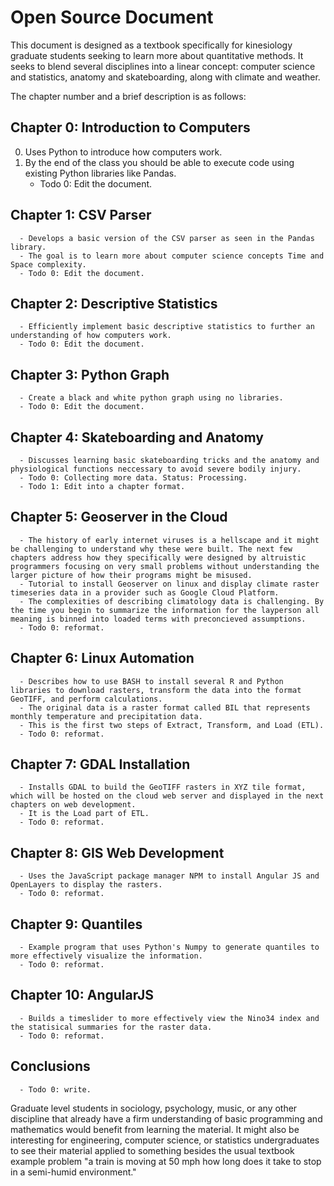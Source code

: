 # Open Source Document

This document is designed as a textbook specifically for kinesiology graduate students seeking to learn more about quantitative methods. It seeks to blend several disciplines into a linear concept: computer science and statistics, anatomy and skateboarding, along with climate and weather.

The chapter number and a brief description is as follows:

## Chapter 0: Introduction to Computers
0. Uses Python to introduce how computers work.
1. By the end of the class you should be able to execute code using existing Python libraries like Pandas.
      - Todo 0: Edit the document.
## Chapter 1: CSV Parser
      - Develops a basic version of the CSV parser as seen in the Pandas library.
      - The goal is to learn more about computer science concepts Time and Space complexity.
      - Todo 0: Edit the document.
## Chapter 2: Descriptive Statistics
      - Efficiently implement basic descriptive statistics to further an understanding of how computers work.
      - Todo 0: Edit the document.
## Chapter 3: Python Graph
      - Create a black and white python graph using no libraries.
      - Todo 0: Edit the document.
## Chapter 4: Skateboarding and Anatomy
      - Discusses learning basic skateboarding tricks and the anatomy and physiological functions neccessary to avoid severe bodily injury.
      - Todo 0: Collecting more data. Status: Processing.
      - Todo 1: Edit into a chapter format.
## Chapter 5: Geoserver in the Cloud
      - The history of early internet viruses is a hellscape and it might be challenging to understand why these were built. The next few chapters address how they specifically were designed by altruistic programmers focusing on very small problems without understanding the larger picture of how their programs might be misused.
      - Tutorial to install Geoserver on linux and display climate raster timeseries data in a provider such as Google Cloud Platform.
      - The complexities of describing climatology data is challenging. By the time you begin to summarize the information for the layperson all meaning is binned into loaded terms with preconcieved assumptions.
      - Todo 0: reformat.
## Chapter 6: Linux Automation
      - Describes how to use BASH to install several R and Python libraries to download rasters, transform the data into the format GeoTIFF, and perform calculations.
      - The original data is a raster format called BIL that represents monthly temperature and precipitation data.
      - This is the first two steps of Extract, Transform, and Load (ETL).
      - Todo 0: reformat.
## Chapter 7: GDAL Installation
      - Installs GDAL to build the GeoTIFF rasters in XYZ tile format, which will be hosted on the cloud web server and displayed in the next chapters on web development.
      - It is the Load part of ETL.
      - Todo 0: reformat.
## Chapter 8: GIS Web Development
      - Uses the JavaScript package manager NPM to install Angular JS and OpenLayers to display the rasters.
      - Todo 0: reformat.
## Chapter 9: Quantiles
      - Example program that uses Python's Numpy to generate quantiles to more effectively visualize the information.
      - Todo 0: reformat.
## Chapter 10: AngularJS
      - Builds a timeslider to more effectively view the Nino34 index and the statisical summaries for the raster data.
      - Todo 0: reformat.
## Conclusions
      - Todo 0: write.

Graduate level students in sociology, psychology, music, or any other discipline that already have a firm understanding of basic programming and mathematics would benefit from learning the material. It might also be interesting for engineering, computer science, or statistics undergraduates to see their material applied to something besides the usual textbook example problem "a train is moving at 50 mph how long does it take to stop in a semi-humid environment."

